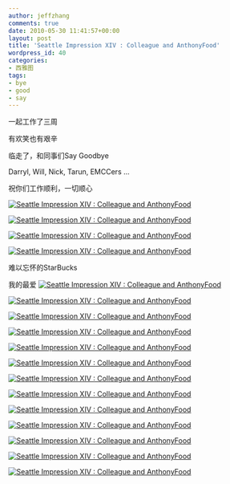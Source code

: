 ```yaml
---
author: jeffzhang
comments: true
date: 2010-05-30 11:41:57+00:00
layout: post
title: 'Seattle Impression XIV : Colleague and AnthonyFood'
wordpress_id: 40
categories:
- 西雅图
tags:
- bye
- good
- say
---
```


一起工作了三周

有欢笑也有艰辛

临走了，和同事们Say Goodbye

Darryl, Will, Nick, Tarun, EMCCers ...

祝你们工作顺利，一切顺心

[![Seattle Impression XIV : Colleague and AnthonyFood](http://simg.sinajs.cn/blog7style/images/common/sg_trans.gif)](http://photo.blog.sina.com.cn/showpic.html#blogid=57f943110100j2hu&url=http://static15.photo.sina.com.cn/orignal/57f94311g87ce3ec7c51e)

 [![Seattle Impression XIV : Colleague and AnthonyFood](http://simg.sinajs.cn/blog7style/images/common/sg_trans.gif)](http://photo.blog.sina.com.cn/showpic.html#blogid=57f943110100j2hu&url=http://static11.photo.sina.com.cn/orignal/57f94311g87ce3ed7094a)

 [![Seattle Impression XIV : Colleague and AnthonyFood](http://simg.sinajs.cn/blog7style/images/common/sg_trans.gif)](http://photo.blog.sina.com.cn/showpic.html#blogid=57f943110100j2hu&url=http://static3.photo.sina.com.cn/orignal/57f94311g87ce3ef59652)

 [![Seattle Impression XIV : Colleague and AnthonyFood](http://simg.sinajs.cn/blog7style/images/common/sg_trans.gif)](http://photo.blog.sina.com.cn/showpic.html#blogid=57f943110100j2hu&url=http://static10.photo.sina.com.cn/orignal/57f94311g87ce3f141149)


难以忘怀的StarBucks

我的最爱
 [![Seattle Impression XIV : Colleague and AnthonyFood](http://simg.sinajs.cn/blog7style/images/common/sg_trans.gif)](http://photo.blog.sina.com.cn/showpic.html#blogid=57f943110100j2hu&url=http://static8.photo.sina.com.cn/orignal/57f94311g87ce3f329987)

 [![Seattle Impression XIV : Colleague and AnthonyFood](http://simg.sinajs.cn/blog7style/images/common/sg_trans.gif)](http://photo.blog.sina.com.cn/showpic.html#blogid=57f943110100j2hu&url=http://static7.photo.sina.com.cn/orignal/57f94311g87ce3f41e5a6)

 [![Seattle Impression XIV : Colleague and AnthonyFood](http://simg.sinajs.cn/blog7style/images/common/sg_trans.gif)](http://photo.blog.sina.com.cn/showpic.html#blogid=57f943110100j2hu&url=http://static2.photo.sina.com.cn/orignal/57f94311g87ce3f6051f1)

 [![Seattle Impression XIV : Colleague and AnthonyFood](http://simg.sinajs.cn/blog7style/images/common/sg_trans.gif)](http://photo.blog.sina.com.cn/showpic.html#blogid=57f943110100j2hu&url=http://static6.photo.sina.com.cn/orignal/57f94311g87ce3f8e1415)

 [![Seattle Impression XIV : Colleague and AnthonyFood](http://simg.sinajs.cn/blog7style/images/common/sg_trans.gif)](http://photo.blog.sina.com.cn/showpic.html#blogid=57f943110100j2hu&url=http://static14.photo.sina.com.cn/orignal/57f94311g87ce3facb75d)

 [![Seattle Impression XIV : Colleague and AnthonyFood](http://simg.sinajs.cn/blog7style/images/common/sg_trans.gif)](http://photo.blog.sina.com.cn/showpic.html#blogid=57f943110100j2hu&url=http://static12.photo.sina.com.cn/orignal/57f94311g87ce3fda7e4b)

 [![Seattle Impression XIV : Colleague and AnthonyFood](http://simg.sinajs.cn/blog7style/images/common/sg_trans.gif)](http://photo.blog.sina.com.cn/showpic.html#blogid=57f943110100j2hu&url=http://static3.photo.sina.com.cn/orignal/57f94311g87ce3ff8fad2)

 [![Seattle Impression XIV : Colleague and AnthonyFood](http://simg.sinajs.cn/blog7style/images/common/sg_trans.gif)](http://photo.blog.sina.com.cn/showpic.html#blogid=57f943110100j2hu&url=http://static10.photo.sina.com.cn/orignal/57f94311g87ce40178949)

 [![Seattle Impression XIV : Colleague and AnthonyFood](http://simg.sinajs.cn/blog7style/images/common/sg_trans.gif)](http://photo.blog.sina.com.cn/showpic.html#blogid=57f943110100j2hu&url=http://static9.photo.sina.com.cn/orignal/57f94311g87ce4035f3e8)

 [![Seattle Impression XIV : Colleague and AnthonyFood](http://simg.sinajs.cn/blog7style/images/common/sg_trans.gif)](http://photo.blog.sina.com.cn/showpic.html#blogid=57f943110100j2hu&url=http://static5.photo.sina.com.cn/orignal/57f94311g87ce40548014)

 [![Seattle Impression XIV : Colleague and AnthonyFood](http://simg.sinajs.cn/blog7style/images/common/sg_trans.gif)](http://photo.blog.sina.com.cn/showpic.html#blogid=57f943110100j2hu&url=http://static10.photo.sina.com.cn/orignal/57f94311g87ce40730c69)

 [![Seattle Impression XIV : Colleague and AnthonyFood](http://simg.sinajs.cn/blog7style/images/common/sg_trans.gif)](http://photo.blog.sina.com.cn/showpic.html#blogid=57f943110100j2hu&url=http://static4.photo.sina.com.cn/orignal/57f94311g87ce408239f3)

 [![Seattle Impression XIV : Colleague and AnthonyFood](http://simg.sinajs.cn/blog7style/images/common/sg_trans.gif) ](http://photo.blog.sina.com.cn/showpic.html#blogid=57f943110100j2hu&url=http://static10.photo.sina.com.cn/orignal/57f94311g87ce40bf4b99)

